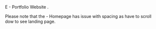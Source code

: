 E - Portfolio Website .

Please note that the - Homepage has issue with spacing as have to scroll dow to see landing page.
